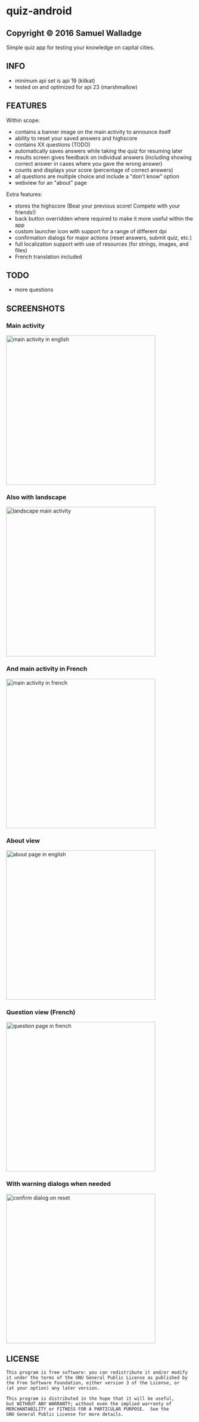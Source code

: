 # quiz-android

## Copyright © 2016 Samuel Walladge

Simple quiz app for testing your knowledge on capital cities.


## INFO

- minimum api set is api 19 (kitkat)
- tested on and optimized for api 23 (marshmallow)


## FEATURES

Within scope:

- contains a banner image on the main activity to announce itself
- ability to reset your saved answers and highscore
- contains XX questions (TODO)
- automatically saves answers while taking the quiz for resuming later
- results screen gives feedback on individual answers (including showing correct answer in cases where you gave the wrong answer)
- counts and displays your score (percentage of correct answers)
- all questions are multiple choice and include a "don't know" option
- webview for an "about" page

Extra features:

- stores the highscore (Beat your previous score! Compete with your friends!)
- back button overridden where required to make it more useful within the app
- custom launcher icon with support for a range of different dpi
- confirmation dialogs for major actions (reset answers, submit quiz, etc.)
- full localization support with use of resources (for strings, images, and files)
- French translation included

## TODO

- more questions

## SCREENSHOTS

### Main activity

<img alt="main activity in english" src="screenshots/main-en.png" width="400px" />

### Also with landscape

<img alt="landscape main activity" src="screenshots/main-landscape-en.png" height="400px" />

### And main activity in French

<img alt="main activity in french" src="screenshots/main-fr.png" width="400px" />

### About view

<img alt="about page in english" src="screenshots/about-en.png" width="400px" />

### Question view (French)

<img alt="question page in french" src="screenshots/question-fr.png" width="400px" />

### With warning dialogs when needed

<img alt="confirm dialog on reset" src="screenshots/dialog-en.png" width="400px" />


## LICENSE

    This program is free software: you can redistribute it and/or modify
    it under the terms of the GNU General Public License as published by
    the Free Software Foundation, either version 3 of the License, or
    (at your option) any later version.

    This program is distributed in the hope that it will be useful,
    but WITHOUT ANY WARRANTY; without even the implied warranty of
    MERCHANTABILITY or FITNESS FOR A PARTICULAR PURPOSE.  See the
    GNU General Public License for more details.
